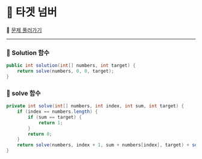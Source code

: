 # :page_facing_up: 타겟 넘버

:link: [문제 풀러가기](https://programmers.co.kr/learn/courses/30/lessons/43165?language=java)

***
### __:seedling: Solution 함수__
```java
public int solution(int[] numbers, int target) {
    return solve(numbers, 0, 0, target);
}
```
### __:seedling: solve 함수__
```java
private int solve(int[] numbers, int index, int sum, int target) {
    if (index == numbers.length) {
        if (sum == target) {
            return 1;
        }
        return 0;
    }
    return solve(numbers, index + 1, sum + numbers[index], target) + solve(numbers, index + 1, sum - numbers[index], target);
}
```
